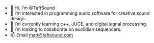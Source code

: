 - 👋 Hi, I’m @TaftSound
- 👀 I’m interested in programming audio software for creative sound design.
- 🌱 I’m currently learning c++, JUCE, and digital signal processing.
- 💞️ I’m looking to collaborate on euclidian sequencers.
- 📫 Email matt@taftsound.com

<!---
TaftSound/TaftSound is a ✨ special ✨ repository because its `README.md` (this file) appears on your GitHub profile.
You can click the Preview link to take a look at your changes.
--->
